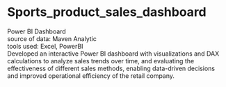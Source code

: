 # Sports_product_sales_dashboard
Power BI Dashboard <br/>
source of data: Maven Analytic <br/>
tools used: Excel, PowerBI <br/>
Developed an interactive Power BI dashboard with visualizations and DAX calculations to analyze sales trends over time, and evaluating the effectiveness of different sales methods, enabling data-driven decisions and improved operational efficiency of the retail company.
